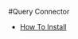 #Query Connector

* [How To Install](https://github.com/balthier82/queryconnector/blob/master/help/HowToInstall.md)

